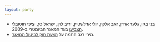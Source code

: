 ```yaml
---
layout: party
---
```


* בני בגין, גלעד ארדן, זאב אלקין, יולי אדלשטיין, יריב לוין, ישראל כץ, וציפי חוטובלי 
  [הצביעו](https://oknesset.org/vote/652/) בעד המאגר הביומטרי ב-2009.
* מירי רגב חתמה על [הצעת חוק לביטול המאגר](http://www.mako.co.il/nexter-archive/Article-5a73491c10e6631006.htm).
